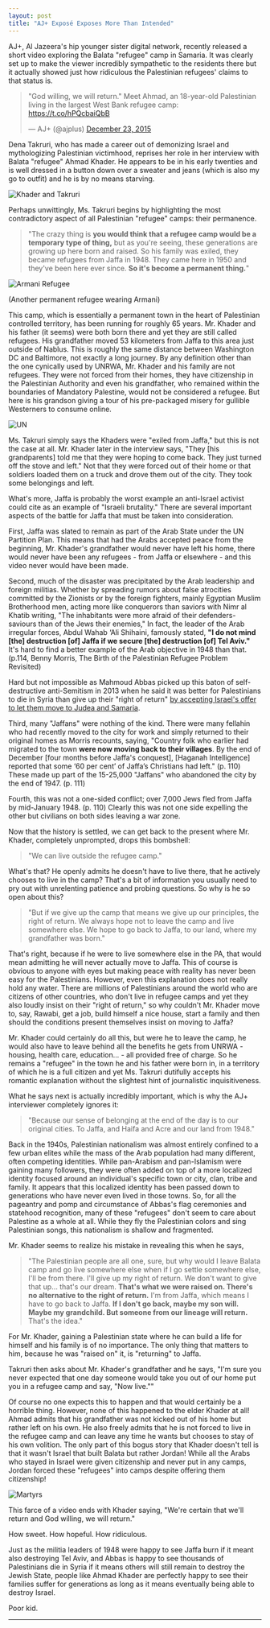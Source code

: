 ```yaml
---
layout: post
title: "AJ+ Exposé Exposes More Than Intended"
---
```


AJ+, Al Jazeera's hip younger sister digital network, recently released a short video exploring the Balata "refugee" camp in Samaria. It was clearly set up to make the viewer incredibly sympathetic to the residents there but it actually showed just how ridiculous the Palestinian refugees' claims to that status is.

<blockquote class="twitter-video" lang="en"><p lang="en" dir="ltr">&quot;God willing, we will return.&quot;&#10;&#10;Meet Ahmad, an 18-year-old Palestinian living in the largest West Bank refugee camp:&#10;<a href="https://t.co/hPQcbaiQbB">https://t.co/hPQcbaiQbB</a></p>&mdash; AJ+ (@ajplus) <a href="https://twitter.com/ajplus/status/679695257596903424">December 23, 2015</a></blockquote>
<script async src="//platform.twitter.com/widgets.js" charset="utf-8"></script>

Dena Takruri, who has made a career out of demonizing Israel and mythologizing Palestinian victimhood, reprises her role in her interview with Balata "refugee" Ahmad Khader. He appears to be in his early twenties and is well dressed in a button down over a sweater and jeans (which is also my go to outfit) and he is by no means starving.

![Khader and Takruri](http://i.imgur.com/IiXJND8)

Perhaps unwittingly, Ms. Takruri begins by highlighting the most contradictory aspect of all Palestinian "refugee" camps: their permanence.

>"The crazy thing is **you would think that a refugee camp would be a temporary type of thing,** but as you're seeing, these generations are growing up here born and raised. So his family was exiled, they became refugees from Jaffa in 1948. They came here in 1950 and they've been here ever since. **So it's become a permanent thing.**"

![Armani Refugee](http://i.imgur.com/6I7w9zs)

(Another permanent refugee wearing Armani)

This camp, which is essentially a permanent town in the heart of Palestinian controlled territory, has been running for roughly 65 years. Mr. Khader and his father (it seems) were both born there and yet they are still called refugees. His grandfather moved 53 kilometers from Jaffa to this area just outside of Nablus. This is roughly the same distance between Washington DC and Baltimore, not exactly a long journey. By any definition other than the one cynically used by UNRWA, Mr. Khader and his family are not refugees. They were not forced from their homes, they have citizenship in the Palestinian Authority and even his grandfather, who remained within the boundaries of Mandatory Palestine, would not be considered a refugee. But here is his grandson giving a tour of his pre-packaged misery for gullible Westerners to consume online.

![UN](http://i.imgur.com/C3pY2hg)

Ms. Takruri simply says the Khaders were "exiled from Jaffa," but this is not the case at all. Mr. Khader later in the interview says, "They [his grandparents] told me that they were hoping to come back. They just turned off the stove and left." Not that they were forced out of their home or that soldiers loaded them on a truck and drove them out of the city. They took some belongings and left.

What's more, Jaffa is probably the worst example an anti-Israel activist could cite as an example of "Israeli brutality." There are several important aspects of the battle for Jaffa that must be taken into consideration.

First, Jaffa was slated to remain as part of the Arab State under the UN Partition Plan. This means that had the Arabs accepted peace from the beginning, Mr. Khader's grandfather would never have left his home, there would never have been any refugees - from Jaffa or elsewhere - and this video never would have been made.

Second, much of the disaster was precipitated by the Arab leadership and foreign militias. Whether by spreading rumors about false atrocities committed by the Zionists or by the foreign fighters, mainly Egyptian Muslim Brotherhood men, acting more like conquerors than saviors with Nimr al Khatib writing, "The inhabitants were more afraid of their defenders-saviours than of the Jews their enemies," In fact, the leader of the Arab irregular forces, Abdul Wahab ‘Ali Shihaini, famously stated, **"I do not mind [the] destruction [of] Jaffa if we secure [the] destruction [of] Tel Aviv."** It's hard to find a better example of the Arab objective in 1948 than that. (p.114, Benny Morris, The Birth of the Palestinian Refugee Problem Revisited)

Hard but not impossible as Mahmoud Abbas picked up this baton of self-destructive anti-Semitism in 2013 when he said it was better for Palestinians to die in Syria than give up their "right of return" [by accepting Israel's offer to let them move to Judea and Samaria](http://www.maannews.com/Content.aspx?id=557940).

Third, many "Jaffans" were nothing of the kind. There were many fellahin who had recently moved to the city for work and simply returned to their original homes as Morris recounts, saying, "Country folk who earlier had migrated to the town **were now moving back to their villages**. By the end of December [four months before Jaffa's conquest], [Haganah Intelligence] reported that some ‘60 per cent’ of Jaffa’s Christians had left." (p. 110) These made up part of the 15-25,000 "Jaffans" who abandoned the city by the end of 1947. (p. 111)

Fourth,  this was not a one-sided conflict; over 7,000 Jews fled from Jaffa by mid-January 1948. (p. 110) Clearly this was not one side expelling the other but civilians on both sides leaving a war zone.

Now that the history is settled, we can get back to the present where Mr. Khader, completely unprompted, drops this bombshell:

>"We can live outside the refugee camp."

What's that? He openly admits he doesn't have to live there, that he actively chooses to live in the camp? That's a bit of information you usually need to pry out with unrelenting patience and probing questions. So why is he so open about this?

>"But if we give up the camp that means we give up our principles, the right of return. We always hope not to leave the camp and live somewhere else. We hope to go back to Jaffa, to our land, where my grandfather was born."

That's right, because if he were to live somewhere else in the PA, that would mean admitting he will never actually move to Jaffa. This of course is obvious to anyone with eyes but making peace with reality has never been easy for the Palestinians. However, even this explanation does not really hold any water. There are millions of Palestinians around the world who are citizens of other countries, who don't live in refugee camps and yet they also loudly insist on their "right of return," so why couldn't Mr. Khader move to, say, Rawabi, get a job, build himself a nice house, start a family and then should the conditions present themselves insist on moving to Jaffa?

Mr. Khader could certainly do all this, but were he to leave the camp, he would also have to leave behind all the benefits he gets from UNRWA - housing, health care, education... - all provided free of charge. So he remains a "refugee" in the town he and his father were born in, in a territory of which he is a full citizen and yet Ms. Takruri dutifully accepts his romantic explanation without the slightest hint of journalistic inquisitiveness.

What he says next is actually incredibly important, which is why the AJ+ interviewer completely ignores it:

>"Because our sense of belonging at the end of the day is to our original cities. To Jaffa, and Haifa and Acre and our land from 1948."

Back in the 1940s, Palestinian nationalism was almost entirely confined to a few urban elites while the mass of the Arab population had many different, often competing identities. While pan-Arabism and pan-Islamism were gaining many followers, they were often added on top of a more localized identity focused around an individual's specific town or city, clan, tribe and family. It appears that this localized identity has been passed down to generations who have never even lived in those towns. So, for all the pageantry and pomp and circumstance of Abbas's flag ceremonies and statehood recognition, many of these "refugees" don't seem to care about Palestine as a whole at all. While they fly the Palestinian colors and sing Palestinian songs, this nationalism is shallow and fragmented.

Mr. Khader seems to realize his mistake in revealing this when he says,

>"The Palestinian people are all one, sure, but why would I leave Balata camp and go live somewhere else when if I go settle somewhere else, I'll be from there. I'll give up my right of return. We don't want to give that up... that's our dream. **That's what we were raised on. There's no alternative to the right of return.** I'm from Jaffa, which means I have to go back to Jaffa. **If I don't go back, maybe my son will. Maybe my grandchild. But someone from our lineage will return.** That's the idea."

For Mr. Khader, gaining a Palestinian state where he can build a life for himself and his family is of no importance. The only thing that matters to him, because he was "raised on" it, is "returning" to Jaffa.

Takruri then asks about Mr. Khader's grandfather and he says, "I'm sure you never expected that one day someone would take you out of our home put you in a refugee camp and say, "Now live.""

Of course no one expects this to happen and that would certainly be a horrible thing. However, none of this happened to the elder Khader at all! Ahmad admits that his grandfather was not kicked out of his home but rather left on his own. He also freely admits that he is not forced to live in the refugee camp and can leave any time he wants but chooses to stay of his own volition. The only part of this bogus story that Khader doesn't tell is that it wasn't Israel that built Balata but rather Jordan! While all the Arabs who stayed in Israel were given citizenship and never put in any camps, Jordan forced these "refugees" into camps despite offering them citizenship!

![Martyrs](http://i.imgur.com/zgWVeAe)

This farce of a video ends with Khader saying, "We're certain that we'll return and God willing, we will return."

How sweet. How hopeful. How ridiculous.

Just as the militia leaders of 1948 were happy to see Jaffa burn if it meant also destroying Tel Aviv, and Abbas is happy to see thousands of Palestinians die in Syria if it means others will still remain to destroy the Jewish State, people like Ahmad Khader are perfectly happy to see their families suffer for generations as long as it means eventually being able to destroy Israel.


Poor kid.

____
